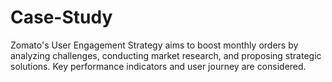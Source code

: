 # Case-Study
Zomato's User Engagement Strategy aims to boost monthly orders by analyzing challenges, conducting market research, and proposing strategic solutions. Key performance indicators and user journey are considered.
